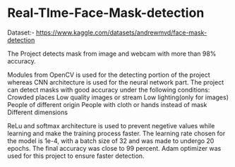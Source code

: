 # Real-TIme-Face-Mask-detection
 
Dataset:- https://www.kaggle.com/datasets/andrewmvd/face-mask-detection



The Project detects mask from image and webcam with more than 98% accuracy.

Modules from OpenCV is used for the detecting portion of the project whereas CNN architecture is used for the neural network part.
The project can detect masks with good accuracy under the following conditions:
Crowded places
Low quality images or stream
Low lighting(only for images)
People of different origin 
People with cloth or hands instead of mask
Different dimensions

ReLu and softmax architecture is used to prevent negetive values while learning and make the training process faster. The learning rate chosen for the model is 1e-4, with a batch size of 32 and was made to undergo 20 epochs. The final accuracy was close to 99 percent. Adam optimizer was used for this project to ensure faster detection.
 

